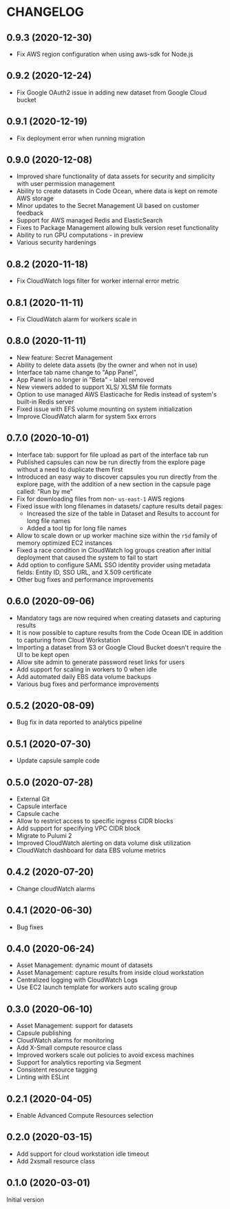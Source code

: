 CHANGELOG
=========

## 0.9.3 (2020-12-30)

- Fix AWS region configuration when using aws-sdk for Node.js

## 0.9.2 (2020-12-24)

- Fix Google OAuth2 issue in adding new dataset from Google Cloud bucket

## 0.9.1 (2020-12-19)

- Fix deployment error when running migration

## 0.9.0 (2020-12-08)

- Improved share functionality of data assets for security and simplicity with user
  permission management
- Ability to create datasets in Code Ocean, where data is kept on remote AWS storage
- Minor updates to the Secret Management UI based on customer feedback
- Support for AWS managed Redis and ElasticSearch
- Fixes to Package Management allowing bulk version reset functionality
- Ability to run GPU computations - in preview
- Various security hardenings

## 0.8.2 (2020-11-18)

- Fix CloudWatch logs filter for worker internal error metric

## 0.8.1 (2020-11-11)

- Fix CloudWatch alarm for workers scale in

## 0.8.0 (2020-11-11)

- New feature: Secret Management
- Ability to delete data assets (by the owner and when not in use)
- Interface tab name change to "App Panel",
- App Panel is no longer in "Beta" - label removed
- New viewers added to support XLS/ XLSM file formats
- Option to use managed AWS Elasticache for Redis instead of system's built-in Redis server
- Fixed issue with EFS volume mounting on system initialization
- Improve CloudWatch alarm for system 5xx errors

## 0.7.0 (2020-10-01)

- Interface tab: support for file upload as part of the interface tab run
- Published capsules can now be run directly from the explore page without a need to
  duplicate them first
- Introduced an easy way to discover capsules you run directly from the explore page,
  with the addition of a new section in the capsule page called: "Run by me"
- Fix for downloading files from non- `us-east-1` AWS regions
- Fixed issue with long filenames in datasets/ capture results detail pages:
  - Increased the size of the table in Dataset and Results to account for long file names
  - Added a tool tip for long file names
- Allow to scale down or up worker machine size within the `r5d` family of memory
  optimized EC2 instances
- Fixed a race condition in CloudWatch log groups creation after initial deployment
  that caused the system to fail to start
- Add option to configure SAML SSO identity provider using metadata fields: Entity ID,
  SSO URL, and X.509 certificate
- Other bug fixes and performance improvements

## 0.6.0 (2020-09-06)

- Mandatory tags are now required when creating datasets and capturing results
- It is now possible to capture results from the Code Ocean IDE in addition to
capturing from Cloud Workstation
- Importing a dataset from S3 or Google Cloud Bucket doesn't require the UI to be kept open
- Allow site admin to generate password reset links for users
- Add support for scaling in workers to 0 when idle
- Add automated daily EBS data volume backups
- Various bug fixes and performance improvements

## 0.5.2 (2020-08-09)

- Bug fix in data reported to analytics pipeline

## 0.5.1 (2020-07-30)

- Update capsule sample code

## 0.5.0 (2020-07-28)

- External Git
- Capsule interface
- Capsule cache
- Allow to restrict access to specific ingress CIDR blocks
- Add support for specifying VPC CIDR block
- Migrate to Pulumi 2
- Improved CloudWatch alerting on data volume disk utilization
- CloudWatch dashboard for data EBS volume metrics

## 0.4.2 (2020-07-20)

- Change cloudWatch alarms

## 0.4.1 (2020-06-30)

- Bug fixes

## 0.4.0 (2020-06-24)

- Asset Management: dynamic mount of datasets
- Asset Management: capture results from inside cloud workstation
- Centralized logging with CloudWatch Logs
- Use EC2 launch template for workers auto scaling group

## 0.3.0 (2020-06-10)

- Asset Management: support for datasets
- Capsule publishing
- CloudWatch alarms for monitoring
- Add X-Small compute resource class
- Improved workers scale out policies to avoid excess machines
- Support for analytics reporting via Segment
- Consistent resource tagging
- Linting with ESLint

## 0.2.1 (2020-04-05)

- Enable Advanced Compute Resources selection

## 0.2.0 (2020-03-15)

- Add support for cloud workstation idle timeout
- Add 2xsmall resource class

## 0.1.0 (2020-03-01)

Initial version
